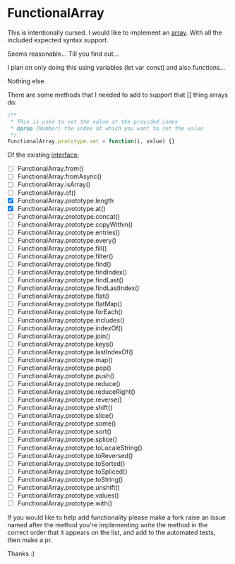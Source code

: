 # FunctionalArray
This is intentionally cursed. I would like to implement an [array](https://developer.mozilla.org/en-US/docs/Web/JavaScript/Reference/Global_Objects/Array). With all the included expected syntax support. 

Seems reasonable... Till you find out...

I plan on only doing this using variables (let var const) and also functions...

Nothing else.

There are some methods that I needed to add to support that [] thing arrays do:
```js
/**
 * This is used to set the value at the provided index
 * @prop {Number} the index at which you want to set the value
 */
FunctionalArray.prototype.set = function(i, value) {}
```

Of the existing [interface](https://developer.mozilla.org/en-US/docs/Web/JavaScript/Reference/Global_Objects/Array):
- [ ] FunctionalArray.from()
- [ ] FunctionalArray.fromAsync()
- [ ] FunctionalArray.isArray()
- [ ] FunctionalArray.of()
- [x] FunctionalArray.prototype.length
- [x] FunctionalArray.prototype.at()
- [ ] FunctionalArray.prototype.concat()
- [ ] FunctionalArray.prototype.copyWithin()
- [ ] FunctionalArray.prototype.entries()
- [ ] FunctionalArray.prototype.every()
- [ ] FunctionalArray.prototype.fill()
- [ ] FunctionalArray.prototype.filter()
- [ ] FunctionalArray.prototype.find()
- [ ] FunctionalArray.prototype.findIndex()
- [ ] FunctionalArray.prototype.findLast()
- [ ] FunctionalArray.prototype.findLastIndex()
- [ ] FunctionalArray.prototype.flat()
- [ ] FunctionalArray.prototype.flatMap()
- [ ] FunctionalArray.prototype.forEach()
- [ ] FunctionalArray.prototype.includes()
- [ ] FunctionalArray.prototype.indexOf()
- [ ] FunctionalArray.prototype.join()
- [ ] FunctionalArray.prototype.keys()
- [ ] FunctionalArray.prototype.lastIndexOf()
- [ ] FunctionalArray.prototype.map()
- [ ] FunctionalArray.prototype.pop()
- [ ] FunctionalArray.prototype.push()
- [ ] FunctionalArray.prototype.reduce()
- [ ] FunctionalArray.prototype.reduceRight()
- [ ] FunctionalArray.prototype.reverse()
- [ ] FunctionalArray.prototype.shift()
- [ ] FunctionalArray.prototype.slice()
- [ ] FunctionalArray.prototype.some()
- [ ] FunctionalArray.prototype.sort()
- [ ] FunctionalArray.prototype.splice()
- [ ] FunctionalArray.prototype.toLocaleString()
- [ ] FunctionalArray.prototype.toReversed()
- [ ] FunctionalArray.prototype.toSorted()
- [ ] FunctionalArray.prototype.toSpliced()
- [ ] FunctionalArray.prototype.toString()
- [ ] FunctionalArray.prototype.unshift()
- [ ] FunctionalArray.prototype.values()
- [ ] FunctionalArray.prototype.with()

If you would like to help add functionality please make a fork raise an issue named after the method you're implementing write the method in the correct order that it appears on the list, and add to the automated tests, then make a pr.

Thanks :)